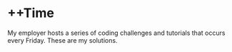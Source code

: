 # ++Time
My employer hosts a series of coding challenges and tutorials that occurs every Friday. These are my solutions.

